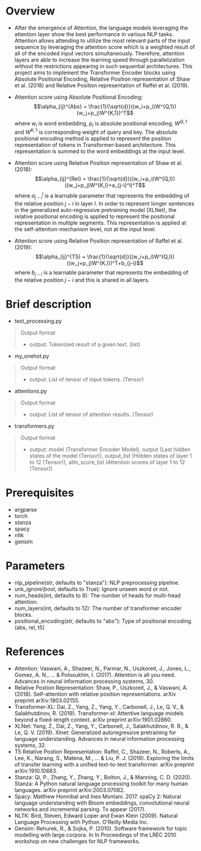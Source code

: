 # Overview
- After the emergence of Attention, the language models leveraging the attention layer show the best performance in various NLP tasks. Attention allows attending to utilize the most relevant parts of the input sequence by leveraging the attention score which is a weighted result of all of the encoded input vectors simultaneously. Therefore, attention layers are able to increase the learning speed through parallelization without the restrictions appearing in such sequential architectures. This project aims to implement the Transformer Encoder blocks using Absolute Positional Encoding, Relative Position representation of Shaw et al. (2018) and Relative Position representation of Raffel et al. (2019).

- Attention score using Absolute Positional Encoding:
$$\alpha_{ij}^{Abs} = \frac{1}{\sqrt{d}}((w_i+p_i)W^{Q,1})(w_j+p_j)W^{K,1})^T$$
where $w_i$ is word embedding, $p_i$ is absolute positional encoding, $W^{Q,1}$ and $W^{K,1}$ is corresponding weight of query and key.
The absolute positional encoding method is applied to represent the position representation of tokens in Transformer-based architecture. This representation is summed to the word embeddings at the input level.

- Attention score using Relative Position representation of Shaw et al. (2018):
$$\alpha_{ij}^{Rel} = \frac{1}{\sqrt{d}}((w_i+p_i)W^{Q,l})((w_j+p_j)W^{K,l}+a_{j-i}^l)^T$$
where $a_{j-i}^l$ is a learnable parameter that represents the embedding of the relative position $j−i$ in layer $l$.
In order to represent longer sentences in the generalized auto-regressive pretraining model (XLNet), the relative positional encoding is applied to represent the positional representation in multiple segments. This representation is applied at the self-attention-mechanism level, not at the input level.

- Attention score using Relative Position representation of Raffel et al. (2019):
$$\alpha_{ij}^{T5} = \frac{1}{\sqrt{d}}((w_i+p_i)W^{Q,l})((w_j+p_j)W^{K,l})^T+b_{j-i}$$
where $b_{j-i}$ is a learnable parameter that represents the embedding of the relative position $j−i$ and this is shared in all layers.


# Brief description
- text_processing.py
> Output format
> - output: Tokenized result of a given text. (list)
- my_onehot.py
> Output format
> - output: List of tensor of input tokens. (Tensor)
- attentions.py
> Output format
> - output: List of tensor of attention results. (Tensor)
- transformers.py
> Output format
> - output: model (Transformer Encoder Model), output (Last hidden states of the model (Tensor)), output_list (Hidden states of layer 1 to 12 (Tensor)), attn_score_list (Attention scores of layer 1 to 12 (Tensor))


# Prerequisites
- argparse
- torch
- stanza
- spacy
- nltk
- gensim

# Parameters
- nlp_pipeline(str, defaults to "stanza"): NLP preprocessing pipeline.
- unk_ignore(bool, defaults to True): Ignore unseen word or not.
- num_heads(int, defaults to 8): The number of heads for multi-head attention.
- num_layers(int, defaults to 12): The number of transformer encoder blocks.
- positional_encoding(str, defaults to "abs"): Type of positional encoding. (abs, rel, t5)

# References
- Attention: Vaswani, A., Shazeer, N., Parmar, N., Uszkoreit, J., Jones, L., Gomez, A. N., ... & Polosukhin, I. (2017). Attention is all you need. Advances in neural information processing systems, 30.
- Relative Postion Representation: Shaw, P., Uszkoreit, J., & Vaswani, A. (2018). Self-attention with relative position representations. arXiv preprint arXiv:1803.02155.
- Transformer-XL: Dai, Z., Yang, Z., Yang, Y., Carbonell, J., Le, Q. V., & Salakhutdinov, R. (2019). Transformer-xl: Attentive language models beyond a fixed-length context. arXiv preprint arXiv:1901.02860.
- XLNet: Yang, Z., Dai, Z., Yang, Y., Carbonell, J., Salakhutdinov, R. R., & Le, Q. V. (2019). Xlnet: Generalized autoregressive pretraining for language understanding. Advances in neural information processing systems, 32.
- T5 Relative Postion Representation: Raffel, C., Shazeer, N., Roberts, A., Lee, K., Narang, S., Matena, M., ... & Liu, P. J. (2019). Exploring the limits of transfer learning with a unified text-to-text transformer. arXiv preprint arXiv:1910.10683.
- Stanza: Qi, P., Zhang, Y., Zhang, Y., Bolton, J., & Manning, C. D. (2020). Stanza: A Python natural language processing toolkit for many human languages. arXiv preprint arXiv:2003.07082.
- Spacy: Matthew Honnibal and Ines Montani. 2017. spaCy 2: Natural language understanding with Bloom embeddings, convolutional neural networks and incremental parsing. To appear (2017).
- NLTK: Bird, Steven, Edward Loper and Ewan Klein (2009). Natural Language Processing with Python. O'Reilly Media Inc.
- Gensim: Rehurek, R., & Sojka, P. (2010). Software framework for topic modelling with large corpora. In In Proceedings of the LREC 2010 workshop on new challenges for NLP frameworks.
